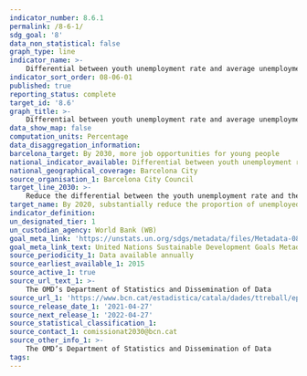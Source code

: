 ```yaml
---
indicator_number: 8.6.1
permalink: /8-6-1/
sdg_goal: '8'
data_non_statistical: false
graph_type: line
indicator_name: >-
    Differential between youth unemployment rate and average unemployment rate
indicator_sort_order: 08-06-01
published: true
reporting_status: complete
target_id: '8.6'
graph_title: >-
    Differential between youth unemployment rate and average unemployment rate
data_show_map: false
computation_units: Percentage
data_disaggregation_information: 
barcelona_target: By 2030, more job opportunities for young people
national_indicator_available: Differential between youth unemployment rate and average unemployment rate
national_geographical_coverage: Barcelona City
source_organisation_1: Barcelona City Council
target_line_2030: >-
    Reduce the differential between the youth unemployment rate and the average unemployment rate to less than 10.0%
target_name: By 2020, substantially reduce the proportion of unemployed young people who are not studying or receiving training
indicator_definition:
un_designated_tier: 1
un_custodian_agency: World Bank (WB)
goal_meta_link: 'https://unstats.un.org/sdgs/metadata/files/Metadata-08-06-01.pdf'
goal_meta_link_text: United Nations Sustainable Development Goals Metadata (pdf 894kB)
source_periodicity_1: Data available annually
source_earliest_available_1: 2015
source_active_1: true
source_url_text_1: >-
    The OMD’s Department of Statistics and Dissemination of Data
source_url_1: 'https://www.bcn.cat/estadistica/catala/dades/ttreball/epa/epa/pind/evtaglo.htm'
source_release_date_1: '2021-04-27'
source_next_release_1: '2022-04-27'
source_statistical_classification_1: 
source_contact_1: comissionat2030@bcn.cat
source_other_info_1: >-
    The OMD’s Department of Statistics and Dissemination of Data
tags:
---
```

